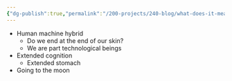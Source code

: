 ```yaml
---
{"dg-publish":true,"permalink":"/200-projects/240-blog/what-does-it-mean-to-be-a-cyborg/"}
---
```


- Human machine hybrid
	- Do we end at the end of our skin?
	- We are part technological beings
- Extended cognition
	- Extended stomach
- Going to the moon